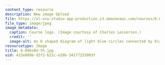 ```yaml
---
content_type: resource
description: New image Upload
file: https://ol-ocw-studio-app-production.s3.amazonaws.com/courses/6-896-theory-of-parallel-hardware-sma-5511-spring-2004/415e089bd2f2621ca28b34177253993f_6-896s04-th.jpg
file_type: image/jpeg
image_metadata:
  caption: Course logo. (Image courtesy of Charles Leiserson.)
  credit: ''
  image-alt: An H shaped diagram of light blue circles connected by black lines.
resourcetype: Image
title: 6-896s04-th.jpg
uid: 415e089b-d2f2-621c-a28b-34177253993f
---
```


